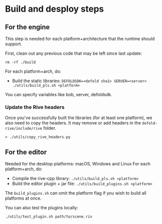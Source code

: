 
# Build and desploy steps

## For the engine

This step is needed for each platform+architecture that the runtime should support.

First, clean out any previous code that may be left since last update:

    rm -rf ./build

For each platform+arch, do:

* Build the static libraries: `DEFOLDSDK=<defold sha1> SERVER=<server> ./utils/build_pls.sh <platform>`

You can specify variables like bob, server, defoldsdk.

### Update the Rive headers

Once you've successfully built the libraries (for at least one platform), we also need to copy the headers.
It may remove or add headers in the `defold-rive/include/rive` folder.

    > ./utils/copy_rive_headers.py

## For the editor

Needed for the desktop platforms: macOS, Windows and Linux
For each platform+arch, do:

* Compile the rive-cpp library: `./utils/build_pls.sh <platform>`
* Build the editor plugin + jar file: `./utils/build_plugins.sh <platform>`

The `build_plugins.sh` can omit the platform flag if you wish to build all platforms at once.

You can also test the plugins locally:

    ./utils/test_plugin.sh path/to/scene.riv
